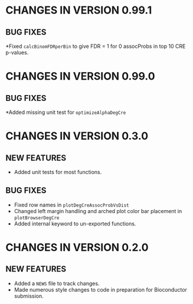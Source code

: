 # CHANGES IN VERSION 0.99.1
## BUG FIXES
*Fixed `calcBinomFDRperBin` to give FDR = 1 for 0 assocProbs in top 10 CRE p-values.

# CHANGES IN VERSION 0.99.0
## BUG FIXES

*Added missing unit test for `optimizeAlphaDegCre`

# CHANGES IN VERSION 0.3.0
## NEW FEATURES

* Added unit tests for most functions.

## BUG FIXES

* Fixed row names in `plotDegCreAssocProbVsDist`
* Changed left margin handling and arched plot color bar placement in 
`plotBrowserDegCre`
* Added internal keyword to un-exported functions.

# CHANGES IN VERSION 0.2.0
## NEW FEATURES

* Added a `NEWS` file to track changes.
* Made numerous style changes to code in preparation for Bioconductor submission.
